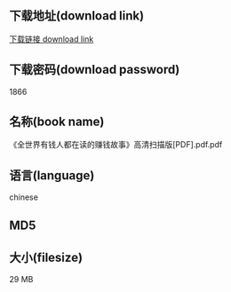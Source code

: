 ## 下载地址(download link)
[下载链接 download link](https://tutu365.netlify.app/?s=%E3%80%8A%E5%85%A8%E4%B8%96%E7%95%8C%E6%9C%89%E9%92%B1%E4%BA%BA%E9%83%BD%E5%9C%A8%E8%AF%BB%E7%9A%84%E8%B5%9A%E9%92%B1%E6%95%85%E4%BA%8B%E3%80%8B%E9%AB%98%E6%B8%85%E6%89%AB%E6%8F%8F%E7%89%88%5BPDF%5D.pdf)

## 下载密码(download password)
1866

## 名称(book name)
《全世界有钱人都在读的赚钱故事》高清扫描版[PDF].pdf.pdf

## 语言(language)
chinese

## MD5


## 大小(filesize)
29 MB
